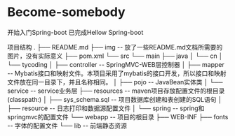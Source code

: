 # Become-somebody

开始入门Spring-boot
已完成Hellow Spring-boot

项目结构
.
├── README.md 
├── img  -- 放了一些README.md文档所需要的图片，没有实际意义
├── pom.xml
└── src
    └── main
        ├── java
        │   └── cn
        │       └── tycoding
        │           ├── controller  -- SpringMVC-WEB层控制器
        │           ├── mapper  -- Mybatis接口和映射文件。本项目采用了mybatis的接口开发，所以接口和映射文件放在同一目录下，并且名称相同。
        │           ├── pojo  -- JavaBean实体类
        │           └── service  -- service业务层
        ├── resources  -- maven项目存放配置文件的根目录(classpath:)
        │   ├── sys_schema.sql  -- 项目数据库创建和表创建的SQL语句
        │   ├── resource  -- 日志打印和数据源配置文件
        │   └── spring  -- spring和springmvc的配置文件
        └── webapp  -- 项目的根目录
            ├── WEB-INF
            ├── fonts  -- 字体的配置文件
            └── lib  -- 前端静态资源
